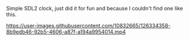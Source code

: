 Simple SDL2 clock, just did it for fun and because I couldn't find one like this.


https://user-images.githubusercontent.com/10832665/126334358-8b9edb46-92b5-4606-a87f-a194a9954014.mp4


